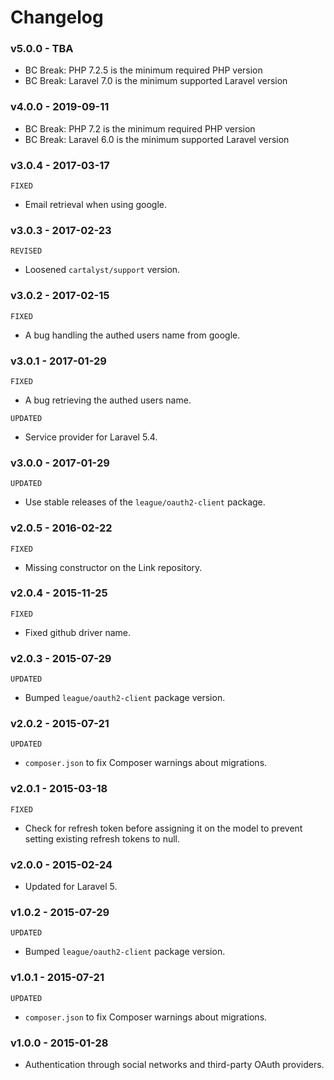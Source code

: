 # Changelog

### v5.0.0 - TBA

- BC Break: PHP 7.2.5 is the minimum required PHP version
- BC Break: Laravel 7.0 is the minimum supported Laravel version

### v4.0.0 - 2019-09-11

- BC Break: PHP 7.2 is the minimum required PHP version
- BC Break: Laravel 6.0 is the minimum supported Laravel version

### v3.0.4 - 2017-03-17

`FIXED`

- Email retrieval when using google.

### v3.0.3 - 2017-02-23

`REVISED`

- Loosened `cartalyst/support` version.

### v3.0.2 - 2017-02-15

`FIXED`

- A bug handling the authed users name from google.

### v3.0.1 - 2017-01-29

`FIXED`

- A bug retrieving the authed users name.

`UPDATED`

- Service provider for Laravel 5.4.

### v3.0.0 - 2017-01-29

`UPDATED`

- Use stable releases of the `league/oauth2-client` package.

### v2.0.5 - 2016-02-22

`FIXED`

- Missing constructor on the Link repository.

### v2.0.4 - 2015-11-25

`FIXED`

- Fixed github driver name.

### v2.0.3 - 2015-07-29

`UPDATED`

- Bumped `league/oauth2-client` package version.

### v2.0.2 - 2015-07-21

`UPDATED`

- `composer.json` to fix Composer warnings about migrations.

### v2.0.1 - 2015-03-18

`FIXED`

- Check for refresh token before assigning it on the model to prevent setting existing refresh tokens to null.

### v2.0.0 - 2015-02-24

- Updated for Laravel 5.

### v1.0.2 - 2015-07-29

`UPDATED`

- Bumped `league/oauth2-client` package version.

### v1.0.1 - 2015-07-21

`UPDATED`

- `composer.json` to fix Composer warnings about migrations.

### v1.0.0 - 2015-01-28

- Authentication through social networks and third-party OAuth providers.
